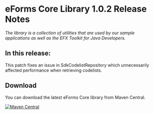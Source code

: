 # eForms Core Library 1.0.2 Release Notes

_The library is a collection of utilities that are used by our sample applications as well as the EFX Toolkit for Java Developers._

## In this release:
This patch fixes an issue in SdkCodelistRepository which unnecessarily affected performance when retrieving codelists.

## Download

You can download the latest eForms Core library from Maven Central.

[![Maven Central](https://img.shields.io/maven-central/v/eu.europa.ted.eforms/eforms-core-java?label=Download%20&style=flat-square)](https://search.maven.org/search?q=g:%22eu.europa.ted.eforms%22%20AND%20a:%22eforms-core-java%22)
